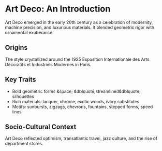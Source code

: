 # Art Deco: An Introduction

Art Deco emerged in the early 20th century as a celebration of modernity, machine precision, and luxurious materials. It blended geometric rigor with ornamental exuberance.

## Origins

The style crystallized around the 1925 Exposition Internationale des Arts Décoratifs et Industriels Modernes in Paris.

## Key Traits

- Bold geometric forms &space; &dblquote;streamlined&dblquote; silhouettes
- Rich materials: lacquer, chrome, exotic woods, ivory substitutes
- Motifs: sunbursts, zigzags, chevrons, fountains, stepped forms, speed lines

## Socio-Cultural Context

Art Deco reflected optimism, transatlantic travel, jazz culture, and the rise of department stores.
